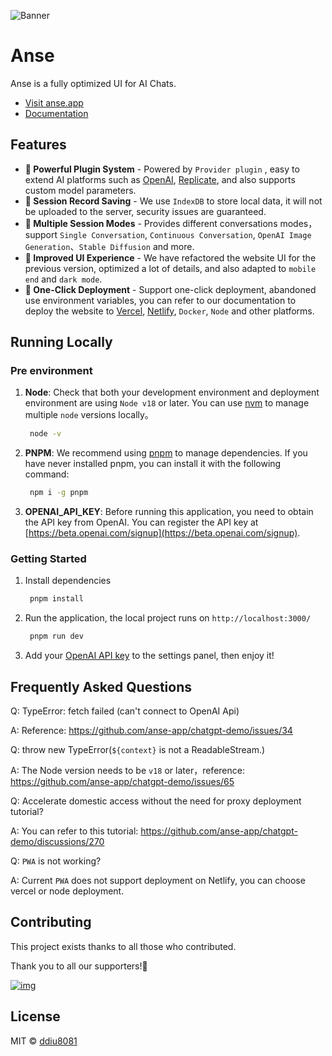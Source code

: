 ![Banner](https://user-images.githubusercontent.com/1998168/235366625-e615e68d-592c-4f18-9c9f-1e5cd1778557.png)

# Anse

Anse is a fully optimized UI for AI Chats.

- [Visit anse.app](https://anse.app)
- [Documentation](https://docs.anse.app)

## Features

- **🚀 Powerful Plugin System** - Powered by `Provider plugin` , easy to extend AI platforms such as [OpenAI](https://openai.com/), [Replicate](https://replicate.com/), and also supports custom model parameters.
- **💬 Session Record Saving** - We use `IndexDB` to store local data, it will not be uploaded to the server, security issues are guaranteed.
- **🎉 Multiple Session Modes** - Provides different conversations modes，support `Single Conversation`, `Continuous Conversation`, `OpenAI Image Generation`、`Stable Diffusion` and more.
- **💎 Improved UI Experience** - We have refactored the website UI for the previous version, optimized a lot of details, and also adapted to `mobile end` and `dark mode`.
- **🌈 One-Click Deployment** - Support one-click deployment, abandoned use environment variables, you can refer to our documentation to deploy the website to [Vercel](https://vercel.com/), [Netlify](https://www.netlify.com/), `Docker`, `Node` and other platforms.

## Running Locally

### Pre environment
1. **Node**: Check that both your development environment and deployment environment are using `Node v18` or later. You can use [nvm](https://github.com/nvm-sh/nvm) to manage multiple `node` versions locally。
   ```bash
    node -v
   ```
2. **PNPM**: We recommend using [pnpm](https://pnpm.io/) to manage dependencies. If you have never installed pnpm, you can install it with the following command:
   ```bash
    npm i -g pnpm
   ```
3. **OPENAI_API_KEY**: Before running this application, you need to obtain the API key from OpenAI. You can register the API key at [https://beta.openai.com/signup](https://beta.openai.com/signup).

### Getting Started

1. Install dependencies
   ```bash
    pnpm install
   ```
2. Run the application, the local project runs on `http://localhost:3000/`
   ```bash
    pnpm run dev
   ```
3. Add your [OpenAI API key](https://platform.openai.com/account/api-keys) to the settings panel, then enjoy it!

## Frequently Asked Questions

Q: TypeError: fetch failed (can't connect to OpenAI Api)

A: Reference: https://github.com/anse-app/chatgpt-demo/issues/34

Q: throw new TypeError(`${context}` is not a ReadableStream.)

A: The Node version needs to be `v18` or later，reference: https://github.com/anse-app/chatgpt-demo/issues/65

Q: Accelerate domestic access without the need for proxy deployment tutorial?

A: You can refer to this tutorial: https://github.com/anse-app/chatgpt-demo/discussions/270

Q: `PWA` is not working?

A: Current `PWA` does not support deployment on Netlify, you can choose vercel or node deployment.
## Contributing

This project exists thanks to all those who contributed.

Thank you to all our supporters!🙏

[![img](https://contributors.nn.ci/api?repo=anse-app/anse)](https://github.com/anse-app/anse/graphs/contributors)

## License

MIT © [ddiu8081](https://github.com/anse-app/anse/blob/main/LICENSE)
